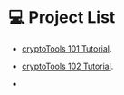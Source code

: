 # 💻 Project List

- [cryptoTools 101 Tutorial](https://github.com/ChrisJAdamek/cryptoTools).
 
- [cryptoTools 102 Tutorial](https://github.com/ChrisJAdamek/cryptoTools).
- 
